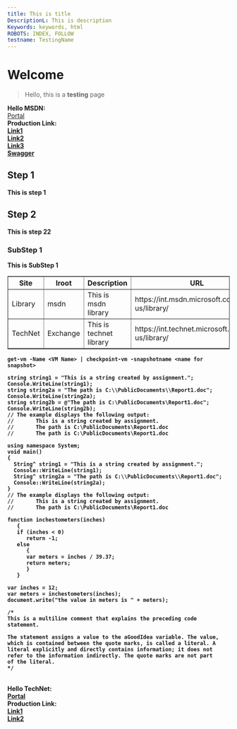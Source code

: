 ```yaml
---
title: This is title
DescriptionL: This is description
Keywords: keywords, html
ROBOTS: INDEX, FOLLOW
testname: TestingName
---
```

# Welcome
>Hello, this is a __testing__ page

<strong>Hello MSDN:</strong>
<br/>
<a href="https://int.msdn.microsoft.com/en-us/">Portal</a>
<br/>
<strong>Production Link:<strong>
<br/>
<a href="https://int.msdn.microsoft.com/en-us/powershell/dsc/overview">Link1</a>
<br/>
<a href="http://int.msdn.microsoft.com/virtualization">Link2</a>
<br/>
<a href="https://int.msdn.microsoft.com/en-us/powershell/dsc/userresource">Link3</a>
<br/>
<a href="https://msdnnext.redmond.corp.microsoft.com/en-us/new/newschema/openpublish/azure_all_in_one?branch=try">Swagger</a>

## Step 1 ##
This is step 1

## Step 2 ## 
This is step 22

### SubStep 1 ###
This is SubStep 1

<table border="1">
 <tr>
    <th>Site</th/>
    <th>Iroot</th>
    <th>Description</th>
    <th>URL</th>
 </tr>
 <tr>
    <td>Library</td>
    <td>msdn</td>
    <td>This is msdn library</td>
    <td>https://int.msdn.microsoft.com/en-us/library/</td>
 </tr>
 <tr>
    <td>TechNet</td>
    <td>Exchange</td>
    <td>This is technet library</td>
    <td>https://int.technet.microsoft.com/en-us/library/</td>
 </tr>
</table>

 ```powershell-i
 get-vm -Name <VM Name> | checkpoint-vm -snapshotname <name for snapshot>
 ```
 
 ```C#-i
string string1 = "This is a string created by assignment.";
Console.WriteLine(string1);
string string2a = "The path is C:\\PublicDocuments\\Report1.doc";
Console.WriteLine(string2a);
string string2b = @"The path is C:\PublicDocuments\Report1.doc";
Console.WriteLine(string2b);
// The example displays the following output:
//       This is a string created by assignment.
//       The path is C:\PublicDocuments\Report1.doc
//       The path is C:\PublicDocuments\Report1.doc      
 ```
 ```C++-i
using namespace System;
void main()
{
   String^ string1 = "This is a string created by assignment.";
   Console::WriteLine(string1);
   String^ string2a = "The path is C:\\PublicDocuments\\Report1.doc";
   Console::WriteLine(string2a);
}
// The example displays the following output: 
//       This is a string created by assignment. 
//       The path is C:\PublicDocuments\Report1.doc
```
```javascript-i
function inchestometers(inches)
   {
   if (inches < 0)
      return -1;
   else
      {
      var meters = inches / 39.37;
      return meters;
      }
   }

var inches = 12;
var meters = inchestometers(inches);
document.write("the value in meters is " + meters);

/*
This is a multiline comment that explains the preceding code statement.

The statement assigns a value to the aGoodIdea variable. The value, 
which is contained between the quote marks, is called a literal. A 
literal explicitly and directly contains information; it does not 
refer to the information indirectly. The quote marks are not part 
of the literal.
*/
```

 <br/>
<strong>Hello TechNet:</strong>
<br/>
<a href="https://int.technet.microsoft.com/en-us/">Portal</a>
<br/>
<strong>Production Link:<strong>
<br/>
<a href="https://technet.microsoft.com/en-us/library">Link1</a>
<br/>
<a href="https://int.technet.microsoft.com/en-us/libraryn">Link2</a>

